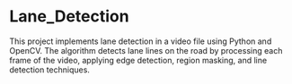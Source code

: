 # Lane_Detection
This project implements lane detection in a video file using Python and OpenCV. The algorithm detects lane lines on the road by processing each frame of the video, applying edge detection, region masking, and line detection techniques.
